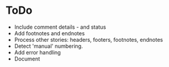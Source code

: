 # ToDo

* Include comment details - and status
* Add footnotes and endnotes
* Process other stories: headers, footers, footnotes, endnotes
* Detect 'manual' numbering.
* Add error handling
* Document
